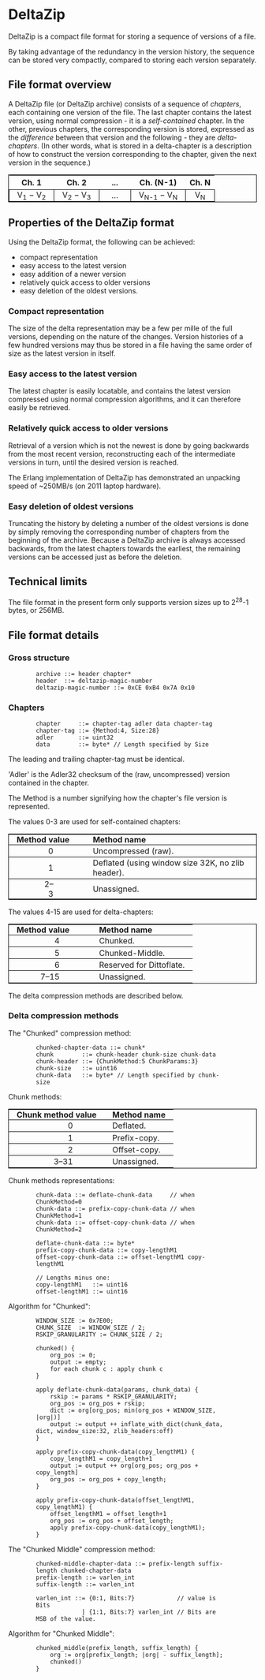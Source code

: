 <head>
<meta HTTP-EQUIV="content-type" CONTENT="text/html; charset=UTF-8">
<style>
  pre {margin: 0em 4em;}
  table {border: thin solid black;}
  table td {border: thin solid black;}
/**/
  table.format td {text-align: center; padding: 0em 1em; }
  table.enum {border-collapse: collapse;}
  table.enum th {padding: 0em 1em; text-align: left;}
  table.enum td {padding: 0.1em 1em; border-width: thin 0px;}
  table.enum td:first-child {text-align: right; padding: 0em 4em;}
</style>
</head>

# DeltaZip

DeltaZip is a compact file format for storing a sequence of versions of a file.

By taking advantage of the redundancy in the version history, the sequence can be stored very compactly, compared to storing each version separately.

## File format overview

A DeltaZip file (or DeltaZip archive) consists of a sequence of *chapters*, each containing one version of the file. The last chapter contains the latest version, using normal compression - it is a *self-contained* chapter. In the other, previous chapters, the corresponding version is stored, expressed as the *difference* between that version and the following - they are *delta-chapters*.
(In other words, what is stored in a delta-chapter is a description of how to construct the version corresponding to the chapter, given the next version in the sequence.)

<table class="format" style="border: thin solid black">
<tr>
<th>Ch. 1</th><th>Ch. 2</th><th>...</th><th>Ch. (N-1)</th><th>Ch. N</th>
</tr>

<tr>
<td>V<sub>1</sub> &#8722; V<sub>2</sub></td>
<td>V<sub>2</sub> &#8722; V<sub>3</sub></td>
<td>&nbsp;&nbsp;&hellip;&nbsp;&nbsp;</td>
<td>V<sub>N-1</sub> &#8722; V<sub>N</sub></td>
<td>V<sub>N</sub></td>
</tr>
</table>

## Properties of the DeltaZip format
Using the DeltaZip format, the following can be achieved:
  - compact representation
  - easy access to the latest version
  - easy addition of a newer version
  - relatively quick access to older versions
  - easy deletion of the oldest versions.

### Compact representation
The size of the delta representation may be a few per mille of the full versions, depending on the nature of the changes.
Version histories of a few hundred versions may thus be stored in a file having the same order of size as the latest version in itself.

### Easy access to the latest version
The latest chapter is easily locatable, and contains the latest version compressed using normal compression algorithms, and it can therefore easily be retrieved.

### Relatively quick access to older versions
Retrieval of a version which is not the newest is done by going backwards from the most recent version, reconstructing each of the intermediate versions in turn, until the desired version is reached.

The Erlang implementation of DeltaZip has demonstrated an unpacking speed of ~250MB/s (on 2011 laptop hardware).

### Easy deletion of oldest versions
Truncating the history by deleting a number of the oldest versions is done by simply removing the corresponding number of chapters from the beginning of the archive. Because a DeltaZip archive is always accessed backwards, from the latest chapters towards the earliest, the remaining versions can be accessed just as before the deletion.

## Technical limits
The file format in the present form only supports version sizes up to 2<sup>28</sup>-1 bytes, or 256MB.

## File format details

### Gross structure

    archive ::= header chapter*
    header  ::= deltazip-magic-number
    deltazip-magic-number ::= 0xCE 0xB4 0x7A 0x10


### Chapters

    chapter     ::= chapter-tag adler data chapter-tag
    chapter-tag ::= {Method:4, Size:28}
    adler       ::= uint32
    data        ::= byte* // Length specified by Size

The leading and trailing chapter-tag must be identical.

'Adler' is the Adler32 checksum of the (raw, uncompressed) version
contained in the chapter.

The Method is a number signifying how the chapter's file version is represented.

The values 0-3 are used for self-contained chapters:

<table class="enum">
<tr><th>Method value</th><th>Method name</th></tr>
<tr><td>0</td><td>Uncompressed (raw).</td></tr>
<tr><td>1</td><td>Deflated (using window size 32K, no zlib header).</td></tr>
<tr><td>2&ndash;3</td><td>Unassigned.</td></tr>
</table>

The values 4-15 are used for delta-chapters:
<table class="enum">
<tr><th>Method value</th><th>Method name</th></tr>
<tr><td>4</td><td>Chunked.</td></tr>
<tr><td>5</td><td>Chunked-Middle.</td></tr>
<tr><td>6</td><td>Reserved for Dittoflate.</td></tr>
<tr><td>7&ndash;15</td><td>Unassigned.</td></tr>
</table>

The delta compression methods are described below.

### Delta compression methods

The "Chunked" compression method:

    chunked-chapter-data ::= chunk*
    chunk        ::= chunk-header chunk-size chunk-data
    chunk-header ::= {ChunkMethod:5 ChunkParams:3}
    chunk-size   ::= uint16
    chunk-data   ::= byte* // Length specified by chunk-size

Chunk methods:

<table class="enum">
<tr><th>Chunk method value</th><th>Method name</th></tr>
<tr><td>0</td><td>Deflated.</td></tr>
<tr><td>1</td><td>Prefix-copy.</td></tr>
<tr><td>2</td><td>Offset-copy.</td></tr>
<tr><td>3&ndash;31</td><td>Unassigned.</td></tr>
</table>

Chunk methods representations:

    chunk-data ::= deflate-chunk-data     // when ChunkMethod=0
    chunk-data ::= prefix-copy-chunk-data // when ChunkMethod=1
    chunk-data ::= offset-copy-chunk-data // when ChunkMethod=2

    deflate-chunk-data ::= byte*
    prefix-copy-chunk-data ::= copy-lengthM1
    offset-copy-chunk-data ::= offset-lengthM1 copy-lengthM1

    // Lengths minus one:
    copy-lengthM1   ::= uint16
    offset-lengthM1 ::= uint16

Algorithm for "Chunked":

    WINDOW_SIZE := 0x7E00;
    CHUNK_SIZE  := WINDOW_SIZE / 2;
    RSKIP_GRANULARITY := CHUNK_SIZE / 2;

    chunked() {
        org_pos := 0;
        output := empty;
        for each chunk c : apply chunk c
    }

    apply deflate-chunk-data(params, chunk_data) {
        rskip := params * RSKIP_GRANULARITY;
        org_pos := org_pos + rskip;
        dict := org[org_pos; min(org_pos + WINDOW_SIZE, |org|)]
        output := output ++ inflate_with_dict(chunk_data, dict, window_size:32, zlib_headers:off)
    }

    apply prefix-copy-chunk-data(copy_lengthM1) {
        copy_lengthM1 = copy_length+1
        output := output ++ org[org_pos; org_pos + copy_length]
        org_pos := org_pos + copy_length;
    }

    apply prefix-copy-chunk-data(offset_lengthM1, copy_lengthM1) {
        offset_lengthM1 = offset_length+1
        org_pos := org_pos + offset_length;
        apply prefix-copy-chunk-data(copy_lengthM1);
    }


The "Chunked Middle" compression method:

    chunked-middle-chapter-data ::= prefix-length suffix-length chunked-chapter-data
    prefix-length ::= varlen_int
    suffix-length ::= varlen_int

    varlen_int ::= {0:1, Bits:7}            // value is Bits
                 | {1:1, Bits:7} varlen_int // Bits are MSB of the value.

Algorithm for "Chunked Middle":

    chunked_middle(prefix_length, suffix_length) {
        org := org[prefix_length; |org| - suffix_length];
        chunked()
    }

